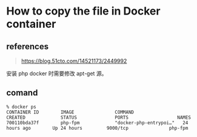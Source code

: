 # How to copy the file in Docker container

## references

> https://blog.51cto.com/14521173/2449992

安装 php docker 时需要修改 apt-get 源。

## comand

```
% docker ps
CONTAINER ID        IMAGE               COMMAND                  CREATED             STATUS              PORTS                  NAMES
700110bda37f        php-fpm             "docker-php-entrypoi…"   24 hours ago        Up 24 hours         9000/tcp               php-fpm
```

```

```

